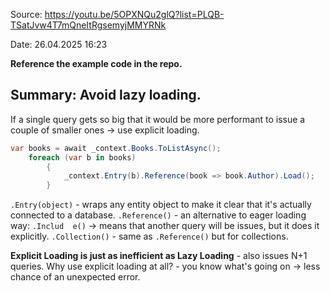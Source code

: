Source: https://youtu.be/5OPXNQu2glQ?list=PLQB-TSatJvw4T7mQneItRgsemyjMMYRNk

Date: 26.04.2025 16:23

**Reference the example code in the repo.**

## Summary: Avoid lazy loading.

If a single query gets so big that it would be more performant to issue a couple of smaller ones -> use explicit loading.

```C#
var books = await _context.Books.ToListAsync();
    foreach (var b in books)
        {
            _context.Entry(b).Reference(book => book.Author).Load();
        }
```

`.Entry(object)` - wraps any entity object to make it clear that it's actually connected to a database.
`.Reference()` - an alternative to eager loading way: `.Includ  e()` -> means that another query will be issues, but it does it explicitly.
`.Collection()` - same as `.Reference()` but for collections.

**Explicit Loading is just as inefficient as Lazy Loading** - also issues N+1 queries. 
Why use explicit loading at all? - you know what's going on -> less chance of an unexpected error.


